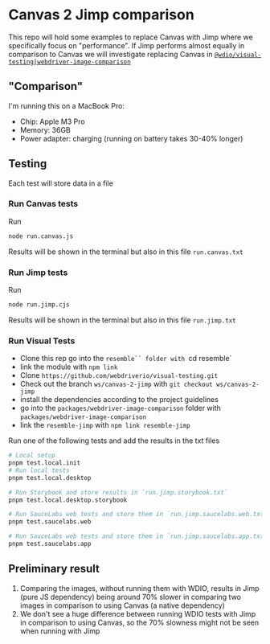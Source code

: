# Canvas 2 Jimp comparison

This repo will hold some examples to replace Canvas with Jimp where we specifically focus on "performance". If Jimp performs almost equally in comparison to Canvas we will investigate replacing Canvas in [`@wdio/visual-testing|webdriver-image-comparison`](https://github.com/webdriverio/visual-testing)

## "Comparison"

I'm running this on a MacBook Pro:

- Chip: Apple M3 Pro
- Memory: 36GB
- Power adapter: charging (running on battery takes 30-40% longer)

## Testing

Each test will store data in a file

### Run Canvas tests

Run

```sh
node run.canvas.js
```

Results will be shown in the terminal but also in this file `run.canvas.txt`

### Run Jimp tests

Run

```sh
node run.jimp.cjs
```

Results will be shown in the terminal but also in this file `run.jimp.txt`

### Run Visual Tests

- Clone this rep
  go into the ` resemble`` folder with  `cd resemble`
- link the module with `npm link`
- Clone `https://github.com/webdriverio/visual-testing.git`
- Check out the branch `ws/canvas-2-jimp` with `git checkout ws/canvas-2-jimp`
- install the dependencies according to the project guidelines
- go into the `packages/webdriver-image-comparison` folder with `packages/webdriver-image-comparison`
- link the `resemble-jimp` with `npm link resemble-jimp`

Run one of the following tests and add the results in the txt files

```sh
# Local setup
pnpm test.local.init
# Run local tests
pnpm test.local.desktop

# Run Storybook and store results in `run.jimp.storybook.txt`
pnpm test.local.desktop.storybook

# Run SauceLabs web tests and store them in `run.jimp.saucelabs.web.txt`
pnpm test.saucelabs.web

# Run SauceLabs web tests and store them in `run.jimp.saucelabs.app.txt`
pnpm test.saucelabs.app
```

## Preliminary result

1. Comparing the images, without running them with WDIO, results in Jimp (pure JS dependency) being around 70% slower in comparing two images in comparison to using Canvas (a native dependency)
1. We don't see a huge difference between running WDIO tests with Jimp in comparison to using Canvas, so the 70% slowness might not be seen when running with Jimp
